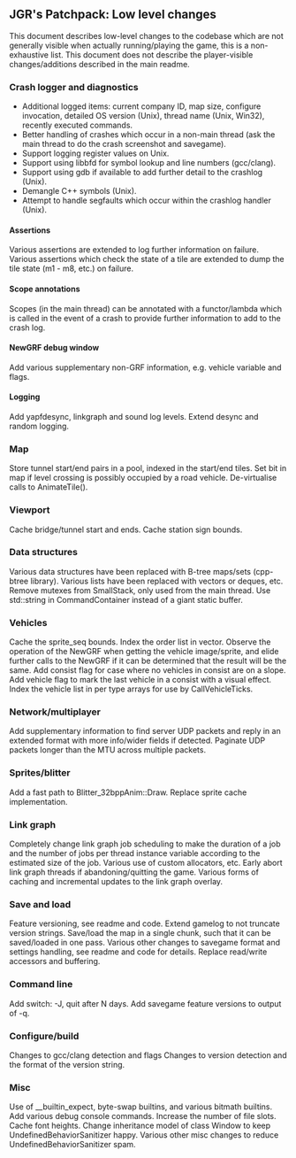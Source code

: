 ## JGR's Patchpack: Low level changes

This document describes low-level changes to the codebase which are not generally visible when actually running/playing the game, this is a non-exhaustive list.
This document does not describe the player-visible changes/additions described in the main readme.

### Crash logger and diagnostics

* Additional logged items: current company ID, map size, configure invocation, detailed OS version (Unix), thread name (Unix, Win32), recently executed commands.
* Better handling of crashes which occur in a non-main thread (ask the main thread to do the crash screenshot and savegame).
* Support logging register values on Unix.
* Support using libbfd for symbol lookup and line numbers (gcc/clang).
* Support using gdb if available to add further detail to the crashlog (Unix).
* Demangle C++ symbols (Unix).
* Attempt to handle segfaults which occur within the crashlog handler (Unix).

#### Assertions

Various assertions are extended to log further information on failure.
Various assertions which check the state of a tile are extended to dump the tile state (m1 - m8, etc.) on failure.

#### Scope annotations

Scopes (in the main thread) can be annotated with a functor/lambda which is called in the event of a crash to provide further information to add to the crash log.

#### NewGRF debug window

Add various supplementary non-GRF information, e.g. vehicle variable and flags.

#### Logging

Add yapfdesync, linkgraph and sound log levels.
Extend desync and random logging.

### Map

Store tunnel start/end pairs in a pool, indexed in the start/end tiles.
Set bit in map if level crossing is possibly occupied by a road vehicle.
De-virtualise calls to AnimateTile().

### Viewport

Cache bridge/tunnel start and ends.
Cache station sign bounds.

### Data structures

Various data structures have been replaced with B-tree maps/sets (cpp-btree library).
Various lists have been replaced with vectors or deques, etc.
Remove mutexes from SmallStack, only used from the main thread.
Use std::string in CommandContainer instead of a giant static buffer.

### Vehicles

Cache the sprite_seq bounds.
Index the order list in vector.
Observe the operation of the NewGRF when getting the vehicle image/sprite, and elide further calls to the NewGRF if it can be determined that the result will be the same.
Add consist flag for case where no vehicles in consist are on a slope.
Add vehicle flag to mark the last vehicle in a consist with a visual effect.
Index the vehicle list in per type arrays for use by CallVehicleTicks.

### Network/multiplayer

Add supplementary information to find server UDP packets and reply in an extended format with more info/wider fields if detected.
Paginate UDP packets longer than the MTU across multiple packets.

### Sprites/blitter

Add a fast path to Blitter_32bppAnim::Draw.
Replace sprite cache implementation.

### Link graph

Completely change link graph job scheduling to make the duration of a job and the number of jobs per thread instance variable according to the estimated size of the job.
Various use of custom allocators, etc.
Early abort link graph threads if abandoning/quitting the game.
Various forms of caching and incremental updates to the link graph overlay.

### Save and load

Feature versioning, see readme and code.
Extend gamelog to not truncate version strings.
Save/load the map in a single chunk, such that it can be saved/loaded in one pass.
Various other changes to savegame format and settings handling, see readme and code for details.
Replace read/write accessors and buffering.

### Command line

Add switch: -J, quit after N days.
Add savegame feature versions to output of -q.

### Configure/build

Changes to gcc/clang detection and flags
Changes to version detection and the format of the version string.

### Misc

Use of __builtin_expect, byte-swap builtins, and various bitmath builtins.
Add various debug console commands.
Increase the number of file slots.
Cache font heights.
Change inheritance model of class Window to keep UndefinedBehaviorSanitizer happy.
Various other misc changes to reduce UndefinedBehaviorSanitizer spam.
